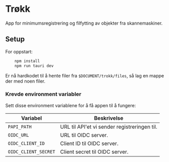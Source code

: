 # Trøkk

App for minimumsregistrering og filfytting av objekter fra skannemaskiner.

## Setup

For oppstart:

```bash
    npm install
    npm run tauri dev
```

Er nå hardkodet til å hente filer fra ```$DOCUMENT/trokk/files```, så lag en mappe der med noen filer.

### Krevde environment variabler

Sett disse environment variablene for å få appen til å fungere:

| Variabel             | Beskrivelse                                  |
|----------------------|----------------------------------------------|
| `PAPI_PATH`          | URL til API'et vi sender registreringen til. |
| `OIDC_URL`           | URL til OIDC server.                         |
| `OIDC_CLIENT_ID`     | Client ID til OIDC server.                   |
| `OIDC_CLIENT_SECRET` | Client secret til OIDC server.               |
